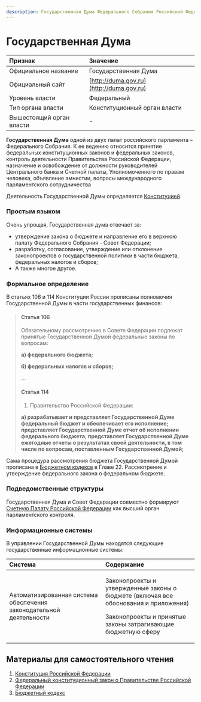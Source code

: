 ```yaml
---
description: Государственная Дума Федерального Собрания Российской Федерации
---
```


# Государственная Дума

| Признак | Значение |
| :--- | :--- |
| Официальное название | Государственная Дума |
| Официальный сайт | [http://duma.gov.ru](http://duma.gov.ru) |
| Уровень власти | Федеральный |
| Тип органа власти | Конституционный орган власти |
| Вышестоящий орган власти | - |

**Государственная Дума**  одной из двух палат российского парламента – Федерального Собрания. К ее ведению относится принятие федеральных конституционных законов и федеральных законов, контроль деятельности Правительства Российской Федерации, назначение и освобождение от должности руководителей Центрального банка и Счетной палаты, Уполномоченного по правам человека, объявление амнистии, вопросы международного парламентского сотрудничества

Деятельность Государственной Думы определяется [Конституцией](https://begtin.gitbook.io/opengovfinances/~/edit/drafts/-LXr5IOTp6sQjaKLlOOJ/howto/howtostart/constitution).

### Простым языком <a id="prostym-yazykom"></a>

Очень упрощая, Государственная дума отвечает за:

* утверждение закона о бюджете и направление его в верхнюю палату Федерального Собрания - Совет Федерации;
* разработку, согласование, утверждение или отклонение законопроектов о государственной политики в части бюджета, федеральных налогов и сборов;
* А также многое другое. 



### Формальное определение <a id="formalnoe-opredelenie"></a>

В статьях 106 и 114 Конституции России прописаны полномочия Государственной Думы в части государственных финансов:

> #### Статья 106
>
> Обязательному рассмотрению в Совете Федерации подлежат принятые Государственной Думой федеральные законы по вопросам:
>
> **а\) федерального бюджета;**
>
> **б\) федеральных налогов и сборов;**
>
> ...
>
> #### Статья 114
>
> 1. Правительство Российской Федерации:
>
> **а\) разрабатывает и представляет Государственной Думе федеральный бюджет и обеспечивает его исполнение; представляет Государственной Думе отчет об исполнении федерального бюджета; представляет Государственной Думе ежегодные отчеты о результатах своей деятельности, в том числе по вопросам, поставленным Государственной Думой;**

Сама процедура рассмотрения бюджета Государственной Думой прописана в [Бюджетном кодексе](../../../howto/howtostart/budkodeks.md) в Главе 22. Рассмотрение и утверждение федерального закона о федеральном бюджете.

### Подведомственные структуры <a id="podvedomstvennye-struktury"></a>

Государственная Дума и Совет Федерации совместно формируют [Счетную Палату Российской Федерации](auditgov.md) как высший орган парламентского контроля. 

### Информационные системы <a id="informacionnye-sistemy"></a>

В управлении Государственной Думы находятся следующие государственные информационные системы:

<table>
  <thead>
    <tr>
      <th style="text-align:left">Система</th>
      <th style="text-align:left">Содержание</th>
    </tr>
  </thead>
  <tbody>
    <tr>
      <td style="text-align:left">Автоматизированная система обеспечения законодательной деятельности</td>
      <td
      style="text-align:left">
        <p>Законопроекты и утвержденные законы о бюджете (включая все обоснования
          и приложения)</p>
        <p>Законопроекты и принятые законы затрагивающие бюджетную сферу</p>
        </td>
    </tr>
  </tbody>
</table>

## Материалы для самостоятельного чтения <a id="materialy-dlya-samostoyatelnogo-chteniya"></a>

1. ​[Конституция Российской Федерации](http://constitution.kremlin.ru/)​
2. ​[Федеральный конституционный закон о Правительстве Российской Федерации](http://www.consultant.ru/document/cons_doc_LAW_17107/)​
3. ​[Бюджетный кодекс](https://begtin.gitbook.io/opengovfinances/~/edit/drafts/-LXr5IOTp6sQjaKLlOOJ/howto/howtostart/budkodeks)​

